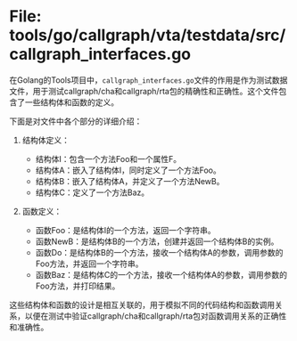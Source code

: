 # File: tools/go/callgraph/vta/testdata/src/callgraph_interfaces.go

在Golang的Tools项目中，`callgraph_interfaces.go`文件的作用是作为测试数据文件，用于测试callgraph/cha和callgraph/rta包的精确性和正确性。这个文件包含了一些结构体和函数的定义。

下面是对文件中各个部分的详细介绍：

1. 结构体定义：

   - 结构体I：包含一个方法Foo和一个属性F。
   - 结构体A：嵌入了结构体I，同时定义了一个方法Foo。
   - 结构体B：嵌入了结构体A，并定义了一个方法NewB。
   - 结构体C：定义了一个方法Baz。

2. 函数定义：

   - 函数Foo：是结构体I的一个方法，返回一个字符串。
   - 函数NewB：是结构体B的一个方法，创建并返回一个结构体B的实例。
   - 函数Do：是结构体B的一个方法，接收一个结构体A的参数，调用参数的Foo方法，并返回一个字符串。
   - 函数Baz：是结构体C的一个方法，接收一个结构体A的参数，调用参数的Foo方法，并打印结果。

这些结构体和函数的设计是相互关联的，用于模拟不同的代码结构和函数调用关系，以便在测试中验证callgraph/cha和callgraph/rta包对函数调用关系的正确性和准确性。

